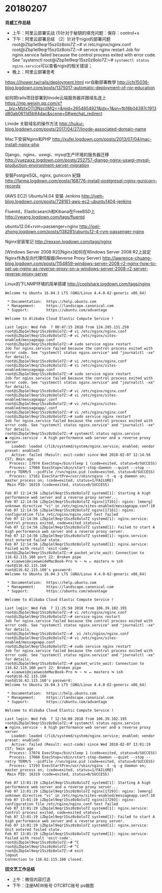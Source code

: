 # 20180207

**肖威工作总结**
- 上午：阿里云部署实战
(1)针对于秘钥的填充问题：保存：control+s
- 下午：阿里云部署总结
（2）针对于nigix的部署问题
root@iZbp1el9eqr15sz0z8olo7Z:~# vi /etc/nginx/nginx.conf
root@iZbp1el9eqr15sz0z8olo7Z:~# service nginx restart
Job for nginx.service failed because the control process exited with error code. See "systemctl
root@iZbp1el9eqr15sz0z8olo7Z:~# ```systemctl status nginx.service```可以查看nigix的相关错误；
- 晚上：阿里云部署思考

https://ihower.tw/rails/deployment.html
ror自動部署教學
http://chi15036-blog.logdown.com/posts/1375017-automatic-deployment-of-ror-education

如何把rails项目部署到linode云端服务器并跟域名连上
https://mp.weixin.qq.com/s?__biz=MzIxOTI3NzczMQ==&mid=2654854921&idx=1&sn=fb18b04397c1913d80ab0611d5b94dac&scene=0#wechat_redirect

Linode 关联域名的操作方法
http://hukui-blog.logdown.com/posts/2017/04/27/linode-associated-domain-name

Mac下安装Nginx和PHP
http://xufei.logdown.com/posts/2013/07/04/mac-install-nginx-php

Django、nginx、uswgi、mysql生产环境的服务器迁移
http://yuezaixz.logdown.com/posts/252757-django-nginx-uswgi-mysql-production-environment-server-migration

安裝PostgreSQL, nginx, gunicorn 紀錄
http://farma.logdown.com/posts/168776-install-postgresql-nginx-gunicorn-records

(AWS EC2) Ubuntu14.04 安裝 Jenkins
http://jyeh-blog.logdown.com/posts/728161-aws-ec2-ubuntu1404-jenkins


Fluentd，Elasticsearch和Kibana在FreeBSD上
http://ywang.logdown.com/tags/fluentd


ubuntu12.04+rvm+passenger+nginx
http://joel-zhong.logdown.com/posts/138281/ubuntu12-4-rvm-passenger-nginx

Nginx安装笔记
http://rexxon.logdown.com/tags/nginx

[Windows Server 2008 R2][Nginx]如何在Windows Server 2008 R2上設定Nginx作為反向代理伺服器(Reverse Proxy Server)
http://lawrence-chuang-blog.logdown.com/posts/1154859-windows-server-2008-r2-nginx-how-to-set-up-nginx-as-reverse-proxy-on-a-windows-server-2008-r2-server-reverse-proxy-server

Linux的下LNMP环境的简单搭建
http://coolshare.logdown.com/tags/nginx
```
Welcome to Ubuntu 16.04.3 LTS (GNU/Linux 4.4.0-62-generic x86_64)

 * Documentation:  https://help.ubuntu.com
 * Management:     https://landscape.canonical.com
 * Support:        https://ubuntu.com/advantage

Welcome to Alibaba Cloud Elastic Compute Service !

Last login: Wed Feb  7 08:47:15 2018 from 124.205.131.250
root@iZbp1el9eqr15sz0z8olo7Z:~# vi /etc/nginx/nginx.conf
root@iZbp1el9eqr15sz0z8olo7Z:~# vi /etc/nginx/sites-enabled/messageapp.conf
root@iZbp1el9eqr15sz0z8olo7Z:~# sudo service nginx restart
Job for nginx.service failed because the control process exited with error code. See "systemctl status nginx.service" and "journalctl -xe" for details.
root@iZbp1el9eqr15sz0z8olo7Z:~# vi /etc/nginx/nginx.conf
root@iZbp1el9eqr15sz0z8olo7Z:~# vi /etc/nginx/sites-enabled/messageapp.conf
root@iZbp1el9eqr15sz0z8olo7Z:~# sudo service nginx restart
Job for nginx.service failed because the control process exited with error code. See "systemctl status nginx.service" and "journalctl -xe" for details.
root@iZbp1el9eqr15sz0z8olo7Z:~# vi /etc/nginx/nginx.conf
root@iZbp1el9eqr15sz0z8olo7Z:~# vi /etc/nginx/sites-enabled/messageapp/.conf
root@iZbp1el9eqr15sz0z8olo7Z:~# vi /etc/nginx/sites-enabled/messageapp/.conf
root@iZbp1el9eqr15sz0z8olo7Z:~# vi /etc/nginx/nginx.conf
root@iZbp1el9eqr15sz0z8olo7Z:~# sudo service nginx restart
Job for nginx.service failed because the control process exited with error code. See "systemctl status nginx.service" and "journalctl -xe" for details.
root@iZbp1el9eqr15sz0z8olo7Z:~# systemctl status nginx.service
● nginx.service - A high performance web server and a reverse proxy server
   Loaded: loaded (/lib/systemd/system/nginx.service; enabled; vendor preset: enabled)
   Active: failed (Result: exit-code) since Wed 2018-02-07 12:14:56 CST; 8min ago
  Process: 17074 ExecStop=/bin/sleep 1 (code=exited, status=0/SUCCESS)
  Process: 17068 ExecStop=/sbin/start-stop-daemon --quiet --stop --retry TERM/5 --pidfile /run/nginx.pid (code=exited, status=0/SUCCESS)
  Process: 17161 ExecStartPre=/usr/sbin/nginx -t -q -g daemon on; master_process on; (code=exited, status=1/FAILURE)
 Main PID: 16319 (code=exited, status=0/SUCCESS)

Feb 07 12:14:56 iZbp1el9eqr15sz0z8olo7Z systemd[1]: Starting A high performance web server and a reverse proxy server...
Feb 07 12:14:56 iZbp1el9eqr15sz0z8olo7Z nginx[17161]: nginx: [emerg] unknown directive "vi" in /etc/nginx/sites-enabled/messageapp.conf:10
Feb 07 12:14:56 iZbp1el9eqr15sz0z8olo7Z nginx[17161]: nginx: configuration file /etc/nginx/nginx.conf test failed
Feb 07 12:14:56 iZbp1el9eqr15sz0z8olo7Z systemd[1]: nginx.service: Control process exited, code=exited status=1
Feb 07 12:14:56 iZbp1el9eqr15sz0z8olo7Z systemd[1]: Failed to start A high performance web server and a reverse proxy server.
Feb 07 12:14:56 iZbp1el9eqr15sz0z8olo7Z systemd[1]: nginx.service: Unit entered failed state.
Feb 07 12:14:56 iZbp1el9eqr15sz0z8olo7Z systemd[1]: nginx.service: Failed with result 'exit-code'.
root@iZbp1el9eqr15sz0z8olo7Z:~# packet_write_wait: Connection to 116.62.115.160 port 22: Broken pipe
 ✘ xiaowei@xiaoweideMacBook-Pro ⮀ ~ ⮀ ⭠ master± ⮀ ssh root@116.62.115.160
root@116.62.115.160's password:
Welcome to Ubuntu 16.04.3 LTS (GNU/Linux 4.4.0-62-generic x86_64)

 * Documentation:  https://help.ubuntu.com
 * Management:     https://landscape.canonical.com
 * Support:        https://ubuntu.com/advantage

Welcome to Alibaba Cloud Elastic Compute Service !

Last login: Wed Feb  7 11:25:58 2018 from 106.39.102.195
root@iZbp1el9eqr15sz0z8olo7Z:~# vi /etc/nginx/nginx.conf
root@iZbp1el9eqr15sz0z8olo7Z:~# service nginx restart
Job for nginx.service failed because the control process exited with error code. See "systemctl status nginx.service" and "journalctl -xe" for details.
root@iZbp1el9eqr15sz0z8olo7Z:~#  vi /etc/nginx/nginx.conf
root@iZbp1el9eqr15sz0z8olo7Z:~# vi /etc/nginx/sites-enabled/messageapp.conf
root@iZbp1el9eqr15sz0z8olo7Z:~# sudo service nginx restart
Job for nginx.service failed because the control process exited with error code. See "systemctl status nginx.service" and "journalctl -xe" for details.
root@iZbp1el9eqr15sz0z8olo7Z:~# packet_write_wait: Connection to 116.62.115.160 port 22: Broken pipe
 ✘ xiaowei@xiaoweideMacBook-Pro ⮀ ~ ⮀ ⭠ master± ⮀ ssh root@116.62.115.160
root@116.62.115.160's password:
Welcome to Ubuntu 16.04.3 LTS (GNU/Linux 4.4.0-62-generic x86_64)

 * Documentation:  https://help.ubuntu.com
 * Management:     https://landscape.canonical.com
 * Support:        https://ubuntu.com/advantage

Welcome to Alibaba Cloud Elastic Compute Service !

Last login: Wed Feb  7 12:54:08 2018 from 106.39.102.195
root@iZbp1el9eqr15sz0z8olo7Z:~# systemctl status nginx.service
● nginx.service - A high performance web server and a reverse proxy server
   Loaded: loaded (/lib/systemd/system/nginx.service; enabled; vendor preset: enabled)
   Active: failed (Result: exit-code) since Wed 2018-02-07 13:01:19 CST; 5min ago
  Process: 17074 ExecStop=/bin/sleep 1 (code=exited, status=0/SUCCESS)
  Process: 17068 ExecStop=/sbin/start-stop-daemon --quiet --stop --retry TERM/5 --pidfile /run/nginx.pid (code=exited, status=0/SUCCESS)
  Process: 17293 ExecStartPre=/usr/sbin/nginx -t -q -g daemon on; master_process on; (code=exited, status=1/FAILURE)
 Main PID: 16319 (code=exited, status=0/SUCCESS)

Feb 07 13:01:19 iZbp1el9eqr15sz0z8olo7Z systemd[1]: Starting A high performance web server and a reverse proxy server...
Feb 07 13:01:19 iZbp1el9eqr15sz0z8olo7Z nginx[17293]: nginx: [emerg] unknown directive "vi" in /etc/nginx/sites-enabled/messageapp.conf:10
Feb 07 13:01:19 iZbp1el9eqr15sz0z8olo7Z nginx[17293]: nginx: configuration file /etc/nginx/nginx.conf test failed
Feb 07 13:01:19 iZbp1el9eqr15sz0z8olo7Z systemd[1]: nginx.service: Control process exited, code=exited status=1
Feb 07 13:01:19 iZbp1el9eqr15sz0z8olo7Z systemd[1]: Failed to start A high performance web server and a reverse proxy server.
Feb 07 13:01:19 iZbp1el9eqr15sz0z8olo7Z systemd[1]: nginx.service: Unit entered failed state.
Feb 07 13:01:19 iZbp1el9eqr15sz0z8olo7Z systemd[1]: nginx.service: Failed with result 'exit-code'.
root@iZbp1el9eqr15sz0z8olo7Z:~# ^C
root@iZbp1el9eqr15sz0z8olo7Z:~# ^C
root@iZbp1el9eqr15sz0z8olo7Z:~# exit
logout
Connection to 116.62.115.160 closed.
```
**田文艺工作总结**
 - 上午：微信内容打造
 - 下午：注册MEW账号 OTCBTC账号 ps做图
